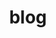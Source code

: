 ---
title: blog
lede: Speaker announcements, interviews and other updates from the organisers of Utopia.
---